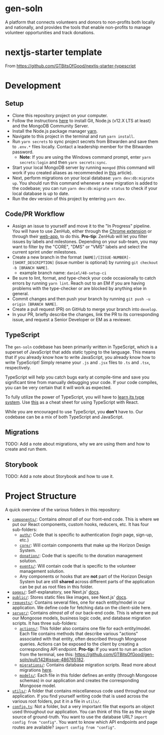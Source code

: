 # gen-soln

A platform that connects volunteers and donors to non-profits both locally and nationally, and provides the tools that enable non-profits to manage volunteer opportunities and track donations.

# nextjs-starter template

From https://github.com/GTBitsOfGood/nextjs-starter-typescript

# Development

## Setup

- Clone this repository project on your computer.
- Follow the instructions [here](https://www.notion.so/gtbitsofgood/Getting-Started-56106473076a47eaa8c863741becbf34) to install Git, Node.js (v12.X LTS at least) and the MongoDB Community Server.
- Install the Node.js package manager [yarn](https://classic.yarnpkg.com/en/docs/install/).
- Navigate to this project in the terminal and run `yarn install`.
- Run `yarn secrets` to sync project secrets from Bitwarden and save them to `.env.*` files locally. Contact a leadership member for the Bitwarden password.
  - **Note**: If you are using the Windows command prompt, enter `yarn secrets:login` and then `yarn secrets:sync`.
- Start your local MongoDB server by running `mongod` (this command will work if you created aliases as recommended in [this](https://zellwk.com/blog/install-mongodb/) article).
- Next, perform migrations on your local database: `yarn dev:db:migrate up`. You should run this command whenever a new migration is added to the codebase; you can run `yarn dev:db:migrate status` to check if your local database is up to date.
- Run the dev version of this project by entering `yarn dev`.

## Code/PR Workflow

- Assign an issue to yourself and move it to the "In Progress" pipeline. You will have to use ZenHub, either through the [Chrome extension](https://chrome.google.com/webstore/detail/zenhub-for-github/ogcgkffhplmphkaahpmffcafajaocjbd) or through their [web-app](https://app.zenhub.com/), to do this. **Pro-tip**: ZenHub will let you filter issues by labels and milestones. Depending on your sub-team, you may want to filter by the "CORE", "DMS" or "VMS" labels and select the current sprint under milestones.
- Create a new branch in the format `[NAME]/[ISSUE-NUMBER]-[SHORT_DESCRIPTION]` (issue number is optional) by running `git checkout -b [BRANCH NAME]`.
  - example branch name: `daniel/48-setup-ci`
- Be sure to lint, format, and type-check your code occasionally to catch errors by running `yarn lint`. Reach out to an EM if you are having problems with the type-checker or are blocked by anything else in general.
- Commit changes and then push your branch by running `git push -u origin [BRANCH NAME]`.
- Create a pull request (PR) on GitHub to merge your branch into `develop`.
- In your PR, briefly describe the changes, link the PR to its corresponding issue, and request a Senior Developer or EM as a reviewer.

## TypeScript

The `gen-soln` codebase has been primarily written in TypeScript, which is a superset of JavaScript that adds static typing to the language. This means that if you already know how to write JavaScript, you already know how to write TypeScript! Simply rename your `.js` and `.jsx` files to `.ts` and `.tsx`, respectively.

TypeScript will help you catch bugs early at compile-time and save you significant time from manually debugging your code. If your code compiles, you can be very certain that it will work as expected.

To fully utilize the power of TypeScript, you will have to [learn its type system](https://learnxinyminutes.com/docs/typescript/). Use [this](https://github.com/typescript-cheatsheets/react-typescript-cheatsheet/blob/master/README.md#section-2-getting-started) as a cheat sheet for using TypeScript with React.

While you are encouraged to use TypeScript, you **don't** have to. Our codebase can be a mix of both TypeScript and JavaScript.

## Migrations

TODO: Add a note about migrations, why we are using them and how to create and run them.

## Storybook

TODO: Add a note about Storybook and how to use it.

# Project Structure

A quick overview of the various folders in this repository:

- [`components/`](components): Contains _almost all_ of our front-end code. This is where we put our React components, custom hooks, reducers, etc. It has four sub-folders:
  - [`auth/`](components/auth): Code that is specific to authentication (login page, sign-up, etc.)
  - [`core/`](components/core): Will contain components that make up the Horizon Design System.
  - [`donation/`](components/donation): Code that is specific to the donation management solution.
  - [`events/`](components/events): Will contain code that is specific to the volunteer management solution.
  - Any components or hooks that are **not** part of the Horizon Design System but are still **shared** across different parts of the application can be put as root files in this folder.
- [`pages/`](pages): Self-explanatory, see Next.js' [docs](https://nextjs.org/docs/basic-features/pages).
- [`public/`](public): Stores static files like images, see Next.js' [docs](https://nextjs.org/docs/basic-features/static-file-serving).
- [`requests/`](requests): Contains several files, one for each entity/model in our application. We define code for fetching data on the client-side here.
- [`server/`](server): Contains _almost all_ of our back-end code. This is where we put our Mongoose models, business logic code, and database migration scripts. It has three sub-folders:
  - [`actions/`](server/actions): This folder also contains one file for each entity/model. Each file contains methods that describe various "actions" associated with that entity, often described through Mongoose queries. Actions can be exposed to the client by creating a corresponding API endpoint. **Pro-tip:** If you want to run an action from the terminal, see this: https://github.com/GTBitsOfGood/gen-soln/pull/142#issue-486765182.
  - [`migrations/`](server/migrations): Contains database migration scripts. Read more about migrations [here](https://dev.to/pesse/one-does-not-simply-update-a-database--migration-based-database-development-527d).
  - [`models/`](server/models): Each file in this folder defines an entity (through Mongoose schemas) in our application and creates the corresponding Mongoose model.
- [`utils/`](utils): A folder that contains miscellaneous code used throughout our application. If you find yourself writing code that is used across the various root folders, put it in a file in `utils/`.
- [`config.ts`](config.ts): Not a folder, but a very important file that exports an object used throughout our application. You can think of this file as the single source of ground-truth. You want to use the database URL? `import config from "config"`. You want to know which API endpoints and page routes are available? `import config from "config"`.
